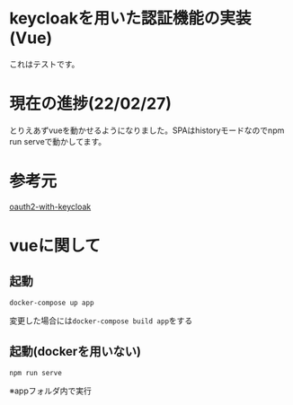 # keycloakを用いた認証機能の実装(Vue)
これはテストです。

# 現在の進捗(22/02/27)
とりえあずvueを動かせるようになりました。SPAはhistoryモードなのでnpm run serveで動かしてます。

# 参考元
[oauth2-with-keycloak](https://github.com/s-moteki/oauth2-with-keycloak)

# vueに関して

## 起動
```
docker-compose up app
```

変更した場合には`docker-compose build app`をする

## 起動(dockerを用いない)
```
npm run serve
```
※appフォルダ内で実行
